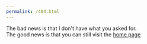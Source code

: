 ```yaml
---
permalink: /404.html
---
```

The bad news is that I don't have what you asked for.  
The good news is that you can still visit the [home page](https://cliserkad.github.io/kdl "kdl Homepage")
